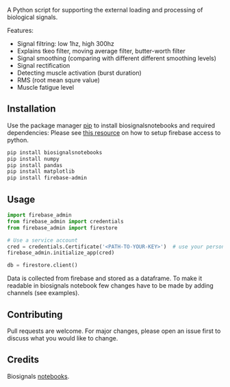 A Python script for supporting the external loading and processing of biological signals.

Features:
- Signal filtring: low 1hz, high 300hz
- Explains tkeo filter, moving average filter, butter-worth filter
- Signal smoothing (comparing with different different smoothing levels)
- Signal rectification
- Detecting muscle activation (burst duration)
- RMS (root mean squre value)
- Muscle fatigue level

## Installation
Use the package manager [pip](https://pip.pypa.io/en/stable/) to install biosignalsnotebooks and required dependencies:
Please see [this resource](https://firebase.google.com/docs/firestore/quickstart) on how to setup firebase access to python.

```bash
pip install biosignalsnotebooks
pip install numpy
pip install pandas
pip install matplotlib
pip install firebase-admin
```

## Usage
```python
import firebase_admin
from firebase_admin import credentials
from firebase_admin import firestore

# Use a service account
cred = credentials.Certificate('<PATH-TO-YOUR-KEY>')  # use your personal key file here
firebase_admin.initialize_app(cred)

db = firestore.client()
```
Data is collected from firebase and stored as a dataframe.
To make it readable in biosignals notebook few changes have to be made by adding channels (see examples).

## Contributing
Pull requests are welcome. For major changes, please open an issue first to discuss what you would like to change.

## Credits
Biosignals [notebooks](https://biosignalspulux.com/learn/notebooks/Categories/Detect/detect_bursts_rev.php).
